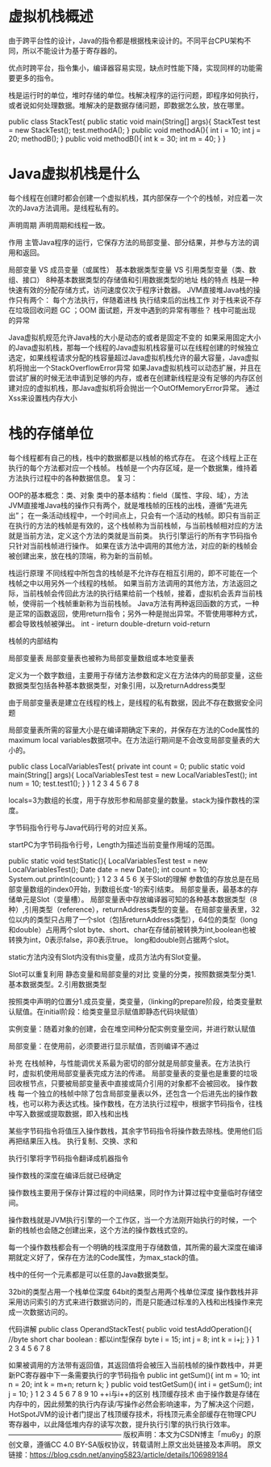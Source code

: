 # 虚拟机栈概述

由于跨平台性的设计，Java的指令都是根据栈来设计的。不同平台CPU架构不同，所以不能设计为基于寄存器的。

优点时跨平台，指令集小，编译器容易实现，缺点时性能下降，实现同样的功能需要更多的指令。

栈是运行时的单位，堆时存储的单位。栈解决程序的运行问题，即程序如何执行，或者说如何处理数据。堆解决的是数据存储问题，即数据怎么放，放在哪里。

public class StackTest{
    public static void main(String[] args){
        StackTest test = new StackTest();
        test.methodA();
    }
    public void methodA(){
        int i = 10;
        int j = 20;
        methodB();
    }
    public void methodB(){
        int k = 30;
        int m = 40;
    }
}

# Java虚拟机栈是什么

每个线程在创建时都会创建一个虚拟机栈，其内部保存一个个的栈帧，对应着一次次的Java方法调用。是线程私有的。

声明周期
声明周期和线程一致。

作用
主管Java程序的运行，它保存方法的局部变量、部分结果，并参与方法的调用和返回。

局部变量 VS 成员变量（或属性）
基本数据类型变量 VS 引用类型变量（类、数组、接口）
8种基本数据类型的存储值和引用数据类型的地址
栈的特点
栈是一种快速有效的分配存储方式，访问速度仅次于程序计数器。
JVM直接堆Java栈的操作只有两个：
每个方法执行，伴随着进栈
执行结束后的出栈工作
对于栈来说不存在垃圾回收问题
GC ；OOM
面试题，开发中遇到的异常有哪些？
栈中可能出现的异常

Java虚拟机规范允许Java栈的大小是动态的或者是固定不变的
如果采用固定大小的Java虚拟机栈，那每一个线程的Java虚拟机栈容量可以在线程创建的时候独立选定，如果线程请求分配的栈容量超过Java虚拟机栈允许的最大容量，Java虚拟机将抛出一个StackOverflowError异常
如果Java虚拟机栈可以动态扩展，并且在尝试扩展的时候无法申请到足够的内存，或者在创建新线程是没有足够的内存区创建对应的虚拟机栈，那Java虚拟机将会抛出一个OutOfMemoryError异常。
通过Xss来设置栈内存大小


# 栈的存储单位

每个线程都有自己的栈，栈中的数据都是以栈帧的格式存在。
在这个线程上正在执行的每个方法都对应一个栈帧。
栈帧是一个内存区域，是一个数据集，维持着方法执行过程中的各种数据信息。
复习：

OOP的基本概念：类、对象
类中的基本结构：field（属性、字段、域），方法
JVM直接堆Java栈的操作只有两个，就是堆栈帧的压栈的出栈，遵循“先进先出”；
在一条活动线程中，一个时间点上，只会有一个活动的栈帧。即只有当前正在执行的方法的栈帧是有效的，这个栈帧称为当前栈帧，与当前栈帧相对应的方法就是当前方法，定义这个方法的类就是当前类。
执行引擎运行的所有字节码指令只针对当前栈帧进行操作。
如果在该方法中调用的其他方法，对应的新的栈帧会被创建出来，放在栈的顶端，称为新的当前帧。


栈运行原理
不同线程中所包含的栈帧是不允许存在相互引用的，即不可能在一个栈帧之中以用另外一个线程的栈帧。
如果当前方法调用的其他方法，方法返回之际，当前栈帧会传回此方法的执行结果给前一个栈帧，接着，虚拟机会丢弃当前栈帧，使得前一个栈帧重新称为当前栈帧。
Java方法有两种返回函数的方式，一种是正常的函数返回，使用return指令；另外一种是抛出异常。不管使用哪种方式，都会导致栈帧被弹出。
int - ireturn double-dreturn void-return

栈帧的内部结构


局部变量表
局部变量表也被称为局部变量数组或本地变量表

定义为一个数字数组，主要用于存储方法参数和定义在方法体内的局部变量，这些数据类型包括各种基本数据类型，对象引用，以及returnAddress类型

由于局部变量表是建立在线程的栈上，是线程的私有数据，因此不存在数据安全问题

局部变量表所需的容量大小是在编译期确定下来的，并保存在方法的Code属性的maximum local variables数据项中。在方法运行期间是不会改变局部变量表的大小的。

public class LocalVariablesTest{
    private int count = 0;
    public static void main(String[] args){
        LocalVariablesTest test = new LocalVariablesTest();
        int num = 10;
        test.test1();
    }
}
1
2
3
4
5
6
7
8


locals=3为数组的长度，用于存放形参和局部变量的数量。stack为操作数栈的深度。



字节码指令行号与Java代码行号的对应关系。



startPC为字节码指令行号，Length为描述当前变量作用域的范围。

public static void testStatic(){
    LocalVariablesTest test = new LocalVariablesTest();
    Date date = new Date();
    int count = 10;
    System.out.println(count);
}
1
2
3
4
5
6
关于Slot的理解
参数值的存放总是在局部变量数组的index0开始，到数组长度-1的索引结束。
局部变量表，最基本的存储单元是Slot（变量槽）。
局部变量表中存放编译器可知的各种基本数据类型（8种）,引用类型（reference），returnAddress类型的变量。
在局部变量表里，32位以内的类型只占用了一个slot（包括returnAddress类型），64位的类型（long和double）占用两个slot
byte、short、char在存储前被转换为int,boolean也被转换为int，0表示false，非0表示true。
long和double则占据两个slot。


static方法内没有Slot内没有this变量，成员方法内有Slot变量。


Slot可以重复利用
静态变量和局部变量的对比
变量的分类，按照数据类型分类1.基本数据类型。2.引用数据类型

​ 按照类中声明的位置分1.成员变量，类变量，（linking的prepare阶段，给类变量默认赋值。在initial阶段：给类变量显示赋值即静态代码块赋值）

实例变量：随着对象的创建，会在堆空间种分配实例变量空间，并进行默认赋值

局部变量：在使用前，必须要进行显示赋值，否则编译不通过

补充
在栈帧种，与性能调优关系最为密切的部分就是局部变量表。在方法执行时，虚拟机使用局部变量表完成方法的传递。
局部变量表的变量也是重要的垃圾回收根节点，只要被局部变量表中直接或简介引用的对象都不会被回收。
操作数栈
每一个独立的栈帧中除了包含局部变量表以外，还包含一个后进先出的操作数栈，也可以称为表达式栈。操作数栈，在方法执行过程中，根据字节码指令，往栈中写入数据或提取数据，即入栈和出栈

某些字节码指令将值压入操作数栈，其余字节码指令将操作数去除栈。使用他们后再把结果压入栈。
执行复制、交换、求和


执行引擎将字节码指令翻译成机器指令

操作数栈的深度在编译后就已经确定

操作数栈主要用于保存计算过程的中间结果，同时作为计算过程中变量临时存储空间。

操作数栈就是JVM执行引擎的一个工作区，当一个方法刚开始执行的时候，一个新的栈帧也会随之创建出来，这个方法的操作数栈式空的。

每一个操作数栈都会有一个明确的栈深度用于存储数值，其所需的最大深度在编译期就定义好了，保存在方法的Code属性，为max_stack的值。

栈中的任何一个元素都是可以任意的Java数据类型。

32bit的类型占用一个栈单位深度
64bit的类型占用两个栈单位深度
操作数栈并非采用访问索引的方式来进行数据访问的，而是只能通过标准的入栈和出栈操作来完成一次数据访问的。



代码讲解
public class OperandStackTest{
    public void testAddOperation(){
        //byte short char boolean : 都以int型保存
        byte i = 15;
        int j = 8;
        int k = i+j;
    }
}
1
2
3
4
5
6
7
8




如果被调用的方法带有返回值，其返回值将会被压入当前栈帧的操作数栈中，并更新PC寄存器中下一条需要执行的字节码指令
public int getSum(){
    int m = 10;
    int n = 20;
    int k = m+n;
    return k;
}
public void testGetSum(){
    int i = getSum();
    int j = 10;
}
1
2
3
4
5
6
7
8
9
10
++i与i++的区别
栈顶缓存技术
由于操作数是存储在内存中的，因此频繁的执行内存读/写操作必然会影响速率，为了解决这个问题，HotSpotJVM的设计者门提出了栈顶缓存技术，将栈顶元素全部缓存在物理CPU寄存器中，以此降低堆内存的读写次数，提升执行引擎的执行执行效率。
————————————————
版权声明：本文为CSDN博主「mu6y」的原创文章，遵循CC 4.0 BY-SA版权协议，转载请附上原文出处链接及本声明。
原文链接：https://blog.csdn.net/anying5823/article/details/106989184